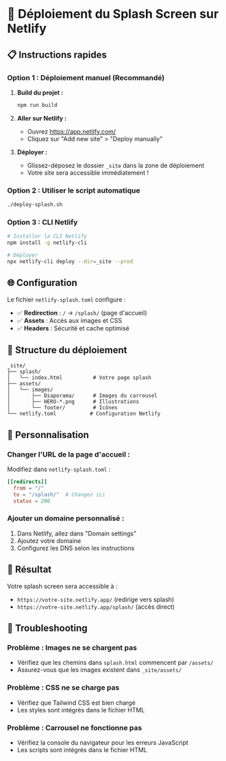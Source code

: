 # 🚀 Déploiement du Splash Screen sur Netlify

## 📋 Instructions rapides

### Option 1 : Déploiement manuel (Recommandé)

1. **Build du projet :**
   ```bash
   npm run build
   ```

2. **Aller sur Netlify :**
   - Ouvrez https://app.netlify.com/
   - Cliquez sur "Add new site" > "Deploy manually"

3. **Déployer :**
   - Glissez-déposez le dossier `_site` dans la zone de déploiement
   - Votre site sera accessible immédiatement !

### Option 2 : Utiliser le script automatique

```bash
./deploy-splash.sh
```

### Option 3 : CLI Netlify

```bash
# Installer la CLI Netlify
npm install -g netlify-cli

# Déployer
npx netlify-cli deploy --dir=_site --prod
```

## 🌐 Configuration

Le fichier `netlify-splash.toml` configure :
- ✅ **Redirection** : `/` → `/splash/` (page d'accueil)
- ✅ **Assets** : Accès aux images et CSS
- ✅ **Headers** : Sécurité et cache optimisé

## 📁 Structure du déploiement

```
_site/
├── splash/
│   └── index.html          # Votre page splash
├── assets/
│   └── images/
│       ├── Diaporama/      # Images du carrousel
│       ├── HERO-*.png      # Illustrations
│       └── footer/         # Icônes
└── netlify.toml           # Configuration Netlify
```

## 🔧 Personnalisation

### Changer l'URL de la page d'accueil :
Modifiez dans `netlify-splash.toml` :
```toml
[[redirects]]
  from = "/"
  to = "/splash/"  # Changez ici
  status = 200
```

### Ajouter un domaine personnalisé :
1. Dans Netlify, allez dans "Domain settings"
2. Ajoutez votre domaine
3. Configurez les DNS selon les instructions

## 🎯 Résultat

Votre splash screen sera accessible à :
- `https://votre-site.netlify.app/` (redirige vers splash)
- `https://votre-site.netlify.app/splash/` (accès direct)

## 🚨 Troubleshooting

### Problème : Images ne se chargent pas
- Vérifiez que les chemins dans `splash.html` commencent par `/assets/`
- Assurez-vous que les images existent dans `_site/assets/`

### Problème : CSS ne se charge pas
- Vérifiez que Tailwind CSS est bien chargé
- Les styles sont intégrés dans le fichier HTML

### Problème : Carrousel ne fonctionne pas
- Vérifiez la console du navigateur pour les erreurs JavaScript
- Les scripts sont intégrés dans le fichier HTML 